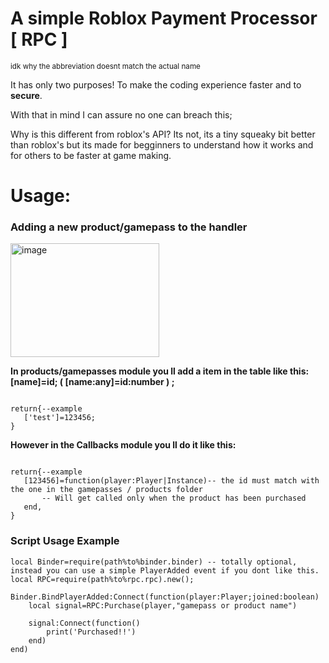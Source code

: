 # A simple Roblox Payment Processor [ RPC ]
<sup>idk why the abbreviation doesnt match the actual name</sup>

It has only two purposes! To make the coding experience faster and to **secure**.

With that in mind I can assure no one can breach this;

Why is this different from roblox's API? Its not, its a tiny squeaky bit better than roblox's but its made for begginners to understand how it works and for others to be faster at game making.

# Usage:
### Adding a new product/gamepass to the handler

<img width="238" height="182" alt="image" src="https://github.com/user-attachments/assets/aa70d23c-d8b4-4fe9-bbaa-a9055a0625c6" />

**In products/gamepasses module you ll add a item in the table like this: [name]=id; ( [name:any]=id:number ) ;**

``` LuaU

return{--example
   ['test']=123456;
}

```

**However in the Callbacks module you ll do it like this:**

``` LuaU

return{--example
   [123456]=function(player:Player|Instance)-- the id must match with the one in the gamepasses / products folder
       -- Will get called only when the product has been purchased
   end,
}

```


### Script Usage Example

``` LuaU
local Binder=require(path%to%binder.binder) -- totally optional, instead you can use a simple PlayerAdded event if you dont like this.
local RPC=require(path%to%rpc.rpc).new();

Binder.BindPlayerAdded:Connect(function(player:Player;joined:boolean)
    local signal=RPC:Purchase(player,"gamepass or product name")

    signal:Connect(function()
        print('Purchased!!')
    end)
end)
```
